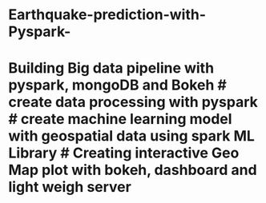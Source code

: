 # Earthquake-prediction-with-Pyspark-
# Building Big data pipeline with pyspark, mongoDB and Bokeh # create data processing with pyspark # create machine learning model with geospatial data using spark ML Library #  Creating interactive Geo Map plot with bokeh, dashboard and light weigh server
